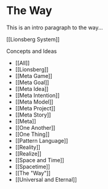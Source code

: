 # The Way 

This is an intro paragraph to the way... 

[[Lionsberg System]]

Concepts and Ideas

- [[All]]
- [[Lionsberg]]
- [[Meta Game]]
- [[Meta Goal]]
- [[Meta Idea]]
- [[Meta Intention]]
- [[Meta Model]]
- [[Meta Project]]
- [[Meta Story]]
- [[Meta]]
- [[One Another]]
- [[One Thing]]
- [[Pattern Language]]
- [[Reality]]
- [[Realize]]
- [[Space and Time]]
- [[Spacetime]]
- [[The "Way"]]
- [[Universal and Eternal]]


